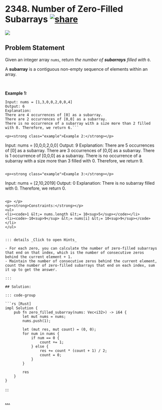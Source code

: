 # 2348. Number of Zero-Filled Subarrays [![share]](https://leetcode.com/problems/number-of-zero-filled-subarrays/)

![][medium]

## Problem Statement

<p>Given an integer array <code>nums</code>, return <em>the number of <strong>subarrays</strong> filled with </em><code>0</code>.</p>
<p>A <strong>subarray</strong> is a contiguous non-empty sequence of elements within an array.</p>
<p> </p>
<p><strong class="example">Example 1:</strong></p>

````
Input: nums = [1,3,0,0,2,0,0,4]
Output: 6
Explanation:
There are 4 occurrences of [0] as a subarray.
There are 2 occurrences of [0,0] as a subarray.
There is no occurrence of a subarray with a size more than 2 filled with 0. Therefore, we return 6.```

<p><strong class="example">Example 2:</strong></p>

````

Input: nums = [0,0,0,2,0,0]
Output: 9
Explanation:
There are 5 occurrences of [0] as a subarray.
There are 3 occurrences of [0,0] as a subarray.
There is 1 occurrence of [0,0,0] as a subarray.
There is no occurrence of a subarray with a size more than 3 filled with 0. Therefore, we return 9.

```

<p><strong class="example">Example 3:</strong></p>

```

Input: nums = [2,10,2019]
Output: 0
Explanation: There is no subarray filled with 0. Therefore, we return 0.

````

<p> </p>
<p><strong>Constraints:</strong></p>
<ul>
<li><code>1 &lt;= nums.length &lt;= 10<sup>5</sup></code></li>
<li><code>-10<sup>9</sup> &lt;= nums[i] &lt;= 10<sup>9</sup></code></li>
</ul>


::: details _Click to open Hints_

- For each zero, you can calculate the number of zero-filled subarrays that end on that index, which is the number of consecutive zeros behind the current element + 1.
- Maintain the number of consecutive zeros behind the current element, count the number of zero-filled subarrays that end on each index, sum it up to get the answer.

:::

## Solution:

::: code-group

```rs [Rust]
impl Solution {
    pub fn zero_filled_subarray(nums: Vec<i32>) -> i64 {
        let mut nums = nums;
        nums.push(1);

        let (mut res, mut count) = (0, 0);
        for num in nums {
            if num == 0 {
                count += 1;
            } else {
                res += count * (count + 1) / 2;
                count = 0;
            }
        }

        res
    }
}

````

:::

### [_..._](#)

```

```

<!----------------------------------{ link }--------------------------------->

[share]: https://graph.org/file/3ea5234dda646b71c574a.png
[easy]: https://img.shields.io/badge/Difficulty-Easy-bright.svg
[medium]: https://img.shields.io/badge/Difficulty-Medium-yellow.svg
[hard]: https://img.shields.io/badge/Difficulty-Hard-red.svg
